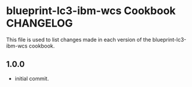 blueprint-lc3-ibm-wcs Cookbook CHANGELOG
========================================
This file is used to list changes made in each version of the blueprint-lc3-ibm-wcs cookbook.

1.0.0
------
- initial commit.